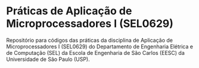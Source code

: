 # Práticas de Aplicação de Microprocessadores I (SEL0629)

Repositório para códigos das práticas da disciplina de Aplicação de Microprocessadores I (SEL0629) do Departamento de Engenharia Elétrica e de Computação (SEL) da Escola de Engenharia de São Carlos (EESC) da Universidade de São Paulo (USP).

